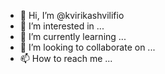 - 👋 Hi, I’m @kvirikashvilifio
- 👀 I’m interested in ...
- 🌱 I’m currently learning ...
- 💞️ I’m looking to collaborate on ...
- 📫 How to reach me ...

<!---
kvirikashvilifio/kvirikashvilifio is a ✨ special ✨ repository because its `README.md` (this file) appears on your GitHub profile.
You can click the Preview link to take a look at your changes.
--->
